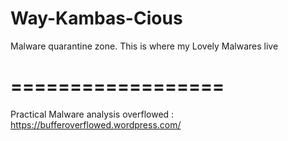 # Way-Kambas-Cious
Malware quarantine zone. This is where my Lovely Malwares live

# ==================

Practical Malware analysis overflowed : https://bufferoverflowed.wordpress.com/
